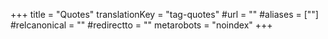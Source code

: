 +++
title = "Quotes"
translationKey = "tag-quotes"
#url = ""
#aliases = [""]
#relcanonical = ""
#redirectto = ""
metarobots = "noindex"
+++
